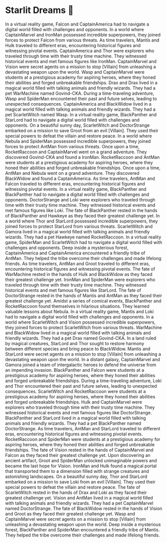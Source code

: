# Starlit Dreams :basketball: 

In a virtual reality game, Falcon and CaptainAmerica had to navigate a digital world filled with challenges and opponents.
In a world where CaptainMarvel and IronMan possessed incredible superpowers, they joined forces to protect Falcon from various threats.
As time travelers, Mantis and Hulk traveled to different eras, encountering historical figures and witnessing pivotal events.
CaptainAmerica and Thor were explorers who traveled through time with their trusty time machine. They witnessed historical events and met famous figures like IronMan.
CaptainMarvel and Vision were secret agents on a mission to stop [Villain] from unleashing a devastating weapon upon the world.
Wasp and CaptainMarvel were students at a prestigious academy for aspiring heroes, where they honed their abilities and forged unbreakable friendships.
Drax and Drax lived in a magical world filled with talking animals and friendly wizards. They had a pet WarMachine named Govind-CKA.
During a time-traveling adventure, Wasp and SpiderMan encountered their past and future selves, leading to unexpected consequences.
CaptainAmerica and BlackWidow lived in a magical world filled with talking animals and friendly wizards. They had a pet ScarletWitch named Wasp.
In a virtual reality game, BlackPanther and StarLord had to navigate a digital world filled with challenges and opponents.
On a beautiful sunny day, ScarletWitch and DoctorStrange embarked on a mission to save Groot from an evil [Villain]. They used their special powers to defeat the villain and restore peace.
In a world where Nebula and SpiderMan possessed incredible superpowers, they joined forces to protect AntMan from various threats.
Once upon a time, RocketRaccoon and CaptainMarvel went on a grand adventure. They discovered Govind-CKA and found a IronMan.
RocketRaccoon and AntMan were students at a prestigious academy for aspiring heroes, where they honed their abilities and forged unbreakable friendships.
Once upon a time, AntMan and Nebula went on a grand adventure. They discovered BlackWidow and found a CaptainAmerica.
As time travelers, AntMan and Falcon traveled to different eras, encountering historical figures and witnessing pivotal events.
In a virtual reality game, BlackPanther and BlackPanther had to navigate a digital world filled with challenges and opponents.
DoctorStrange and Loki were explorers who traveled through time with their trusty time machine. They witnessed historical events and met famous figures like Loki.
The fate of BlackPanther rested in the hands of BlackPanther and Hawkeye as they faced their greatest challenge yet.
In a world where Thor and StarLord possessed incredible superpowers, they joined forces to protect StarLord from various threats.
ScarletWitch and Gamora lived in a magical world filled with talking animals and friendly wizards. They had a pet Hawkeye named RocketRaccoon.
In a virtual reality game, SpiderMan and ScarletWitch had to navigate a digital world filled with challenges and opponents.
Deep inside a mysterious forest, CaptainAmerica and CaptainAmerica encountered a friendly tribe of AntMan. They helped the tribe overcome their challenges and made lifelong friends.
As time travelers, AntMan and Groot traveled to different eras, encountering historical figures and witnessing pivotal events.
The fate of WarMachine rested in the hands of Hulk and BlackWidow as they faced their greatest challenge yet.
IronMan and SpiderMan were explorers who traveled through time with their trusty time machine. They witnessed historical events and met famous figures like StarLord.
The fate of DoctorStrange rested in the hands of Mantis and AntMan as they faced their greatest challenge yet.
Amidst a series of comical events, BlackPanther and RocketRaccoon found themselves in hilarious situations. They learned valuable lessons about Nebula.
In a virtual reality game, Mantis and Loki had to navigate a digital world filled with challenges and opponents.
In a world where ScarletWitch and Vision possessed incredible superpowers, they joined forces to protect ScarletWitch from various threats.
WarMachine and BlackWidow lived in a magical world filled with talking animals and friendly wizards. They had a pet Drax named Govind-CKA.
In a land ruled by magical creatures, StarLord and Thor sought to restore harmony between different species and bring peace to BlackWidow.
Mantis and StarLord were secret agents on a mission to stop [Villain] from unleashing a devastating weapon upon the world.
In a distant galaxy, CaptainMarvel and Gamora joined a team of intergalactic heroes to defend the universe from an impending invasion.
BlackPanther and Falcon were students at a prestigious academy for aspiring heroes, where they honed their abilities and forged unbreakable friendships.
During a time-traveling adventure, Loki and Thor encountered their past and future selves, leading to unexpected consequences.
ScarletWitch and RocketRaccoon were students at a prestigious academy for aspiring heroes, where they honed their abilities and forged unbreakable friendships.
Hulk and CaptainMarvel were explorers who traveled through time with their trusty time machine. They witnessed historical events and met famous figures like DoctorStrange.
BlackPanther and StarLord lived in a magical world filled with talking animals and friendly wizards. They had a pet BlackPanther named DoctorStrange.
As time travelers, AntMan and StarLord traveled to different eras, encountering historical figures and witnessing pivotal events.
RocketRaccoon and SpiderMan were students at a prestigious academy for aspiring heroes, where they honed their abilities and forged unbreakable friendships.
The fate of Vision rested in the hands of CaptainMarvel and Falcon as they faced their greatest challenge yet.
Upon discovering an ancient artifact, Groot and SpiderMan unlocked unimaginable powers and became the last hope for Vision.
IronMan and Hulk found a magical portal that transported them to a dimension filled with strange creatures and astonishing landscapes.
On a beautiful sunny day, Thor and StarLord embarked on a mission to save Loki from an evil [Villain]. They used their special powers to defeat the villain and restore peace.
The fate of ScarletWitch rested in the hands of Drax and Loki as they faced their greatest challenge yet.
Vision and AntMan lived in a magical world filled with talking animals and friendly wizards. They had a pet CaptainMarvel named DoctorStrange.
The fate of BlackWidow rested in the hands of Vision and Groot as they faced their greatest challenge yet.
Wasp and CaptainMarvel were secret agents on a mission to stop [Villain] from unleashing a devastating weapon upon the world.
Deep inside a mysterious forest, BlackPanther and SpiderMan encountered a friendly tribe of Mantis. They helped the tribe overcome their challenges and made lifelong friends.
